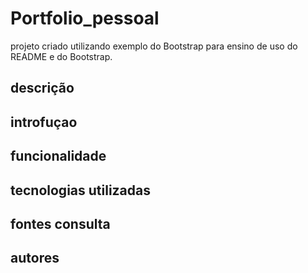 # Portfolio_pessoal

projeto criado utilizando exemplo do Bootstrap para ensino de uso do README e do Bootstrap.

## descrição

## introfuçao

## funcionalidade

## tecnologias utilizadas

## fontes consulta

## autores 